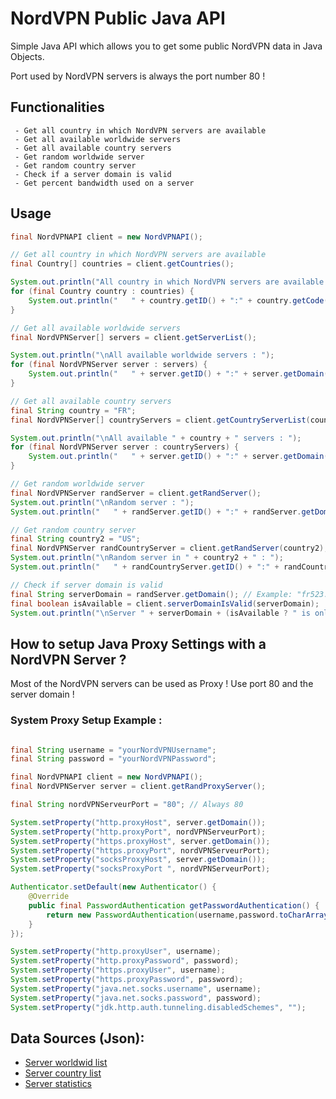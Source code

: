 NordVPN Public Java API
========

Simple Java API which allows you to get some public NordVPN data in Java Objects.

Port used by NordVPN servers is always the port number 80 !

Functionalities
--------
```
 - Get all country in which NordVPN servers are available
 - Get all available worldwide servers
 - Get all available country servers
 - Get random worldwide server
 - Get random country server
 - Check if a server domain is valid
 - Get percent bandwidth used on a server
```

Usage
--------
```java
final NordVPNAPI client = new NordVPNAPI();

// Get all country in which NordVPN servers are available
final Country[] countries = client.getCountries();

System.out.println("All country in which NordVPN servers are available : ");
for (final Country country : countries) {
	System.out.println("   " + country.getID() + ":" + country.getCode());
}

// Get all available worldwide servers
final NordVPNServer[] servers = client.getServerList();

System.out.println("\nAll available worldwide servers : ");
for (final NordVPNServer server : servers) {
	System.out.println("   " + server.getID() + ":" + server.getDomain());
}

// Get all available country servers
final String country = "FR";
final NordVPNServer[] countryServers = client.getCountryServerList(country);

System.out.println("\nAll available " + country + " servers : ");
for (final NordVPNServer server : countryServers) {
	System.out.println("   " + server.getID() + ":" + server.getDomain());
}

// Get random worldwide server
final NordVPNServer randServer = client.getRandServer();
System.out.println("\nRandom server : ");
System.out.println("   " + randServer.getID() + ":" + randServer.getDomain());

// Get random country server
final String country2 = "US";
final NordVPNServer randCountryServer = client.getRandServer(country2);
System.out.println("\nRandom server in " + country2 + " : ");
System.out.println("   " + randCountryServer.getID() + ":" + randCountryServer.getDomain());

// Check if server domain is valid
final String serverDomain = randServer.getDomain(); // Example: "fr523.nordvpn.com"
final boolean isAvailable = client.serverDomainIsValid(serverDomain);
System.out.println("\nServer " + serverDomain + (isAvailable ? " is online !" : " is not online !"));

```

How to setup Java Proxy Settings with a NordVPN Server ?
--------
Most of the NordVPN servers can be used as Proxy !
Use port 80 and the server domain !

### System Proxy Setup Example :
```java

final String username = "yourNordVPNUsername";
final String password = "yourNordVPNPassword";

final NordVPNAPI client = new NordVPNAPI();
final NordVPNServer server = client.getRandProxyServer();

final String nordVPNServeurPort = "80"; // Always 80

System.setProperty("http.proxyHost", server.getDomain());
System.setProperty("http.proxyPort", nordVPNServeurPort);
System.setProperty("https.proxyHost", server.getDomain());
System.setProperty("https.proxyPort", nordVPNServeurPort);
System.setProperty("socksProxyHost", server.getDomain());
System.setProperty("socksProxyPort ", nordVPNServeurPort);

Authenticator.setDefault(new Authenticator() {
	@Override
	public final PasswordAuthentication getPasswordAuthentication() {
		return new PasswordAuthentication(username,password.toCharArray());
	}
});

System.setProperty("http.proxyUser", username);
System.setProperty("http.proxyPassword", password);
System.setProperty("https.proxyUser", username);
System.setProperty("https.proxyPassword", password);
System.setProperty("java.net.socks.username", username); 
System.setProperty("java.net.socks.password", password); 
System.setProperty("jdk.http.auth.tunneling.disabledSchemes", "");

```
Data Sources (Json):
--------
- [Server worldwid list](https://nordvpn.com/api/server)
- [Server country list](https://api.nordvpn.com/v1/servers/countries) 
- [Server statistics](https://api.nordvpn.com/server/stats) 
